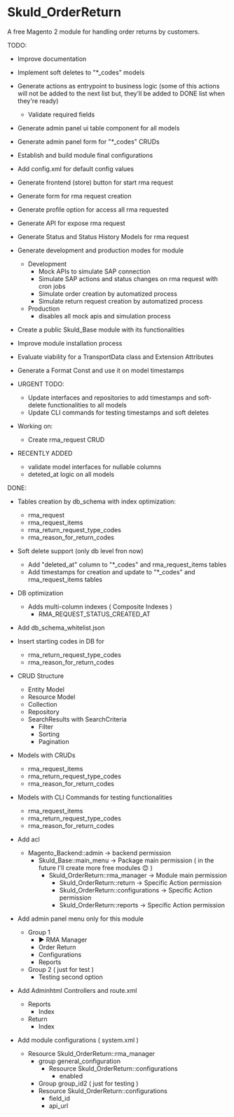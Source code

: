 # Skuld_OrderReturn

A free Magento 2 module for handling order returns by customers.

TODO:
- Improve documentation
- Implement soft deletes to "*_codes" models
- Generate actions as entrypoint to business logic (some of this actions will not be added to the next list but, they'll be added to DONE list when they're ready)
  - Validate required fields
- Generate admin panel ui table component for all models
- Generate admin panel form for "\*_codes" CRUDs
- Establish and build module final configurations
- Add config.xml for default config values
- Generate frontend (store) button for start rma request
- Generate form for rma request creation
- Generate profile option for access all rma requested 
- Generate API for expose rma request
- Generate Status and Status History Models for rma request
- Generate development and production modes for module
  - Development
    - Mock APIs to simulate SAP connection
    - Simulate SAP actions and status changes on rma request with cron jobs
    - Simulate order creation by automatized process
    - Simulate return request creation by automatized process
  - Production 
    - disables all mock apis and simulation process
- Create a public Skuld_Base module with its functionalities
- Improve module installation process
- Evaluate viability for a TransportData class and Extension Attributes
- Generate a Format Const and use it on model timestamps


- URGENT TODO:
  - Update interfaces and repositories to add timestamps and soft-delete functionalities to all models
  - Update CLI commands for testing timestamps and soft deletes


    
- Working on:
  - Create rma_request CRUD


- RECENTLY ADDED
  - validate model interfaces for nullable columns
  - deteted_at logic on all models


DONE:
- Tables creation by db_schema with index optimization:
  - rma_request
  - rma_request_items
  - rma_return_request_type_codes
  - rma_reason_for_return_codes


- Soft delete support (only db level fron now)
  - Add "deleted_at" column to "\*_codes" and rma_request_items tables
  - Add timestamps for creation and update to "\*_codes" and rma_request_items tables


- DB optimization
  - Adds multi-column indexes ( Composite Indexes )
    - RMA_REQUEST_STATUS_CREATED_AT


- Add db_schema_whitelist.json


- Insert starting codes in DB for 
  - rma_return_request_type_codes
  - rma_reason_for_return_codes


- CRUD Structure
  - Entity Model
  - Resource Model
  - Collection
  - Repository
  - SearchResults with SearchCriteria
    - Filter
    - Sorting
    - Pagination


- Models with CRUDs
  - rma_request_items
  - rma_return_request_type_codes
  - rma_reason_for_return_codes


- Models with CLI Commands for testing functionalities
    - rma_request_items
    - rma_return_request_type_codes
    - rma_reason_for_return_codes


- Add acl
  - Magento_Backend::admin -> backend permission
    - Skuld_Base::main_menu -> Package main permission ( in the future I'll create more free modules 😊 )
      - Skuld_OrderReturn::rma_manager -> Module main permission
        - Skuld_OrderReturn::return -> Specific Action permission
        - Skuld_OrderReturn::configurations -> Specific Action permission
        - Skuld_OrderReturn::reports -> Specific Action permission


- Add admin panel menu only for this module
  - Group 1
    - ▶ RMA Manager
    - Order Return
    - Configurations
    - Reports
  - Group 2 ( just for test )
    - Testing second option


- Add Adminhtml Controllers and route.xml
  - Reports
    - Index
  - Return
    - Index


- Add module configurations ( system.xml )
  - Resource Skuld_OrderReturn::rma_manager
    - group general_configuration
      - Resource Skuld_OrderReturn::configurations
        - enabled
    - Group group_id2 ( just for testing )
    - Resource Skuld_OrderReturn::configurations
      - field_id
      - api_url
